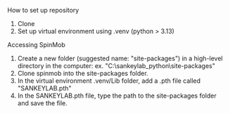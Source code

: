 How to set up repository

1. Clone
2. Set up virtual environment using .venv (python > 3.13)

Accessing SpinMob
1. Create a new folder (suggested name: "site-packages") in a high-level directory in the computer: ex. "C:\sankeylab_python\site-packages"
2. Clone spinmob into the site-packages folder.
3. In the virtual environment .venv/Lib folder, add a .pth file called "SANKEYLAB.pth"
4. In the SANKEYLAB.pth file, type the path to the site-packages folder and save the file.
